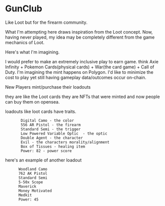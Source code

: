 # GunClub
Like Loot but for the firearm community.

What I'm attempting here draws inspiration from the Loot concept. Now, having never played, my idea may be completely different from the game mechanics of Loot.

Here's what I'm imagining.
  
  I would prefer to make an extremely inclusive play to earn game. 
  think Axie Infinity + Pokemon Cards(physical cards) + War(the card game) + Call of Duty. 
  I'm imagining the mint happens on Polygon. I'd like to minimize the cost to play yet still having gameplay data/outcomes occur on-chain. 

New Players mint/purchase their loadouts 

   they are like the Loot cards they are NFTs that were minted and now people can buy them on opensea.
   
   loadouts like loot cards have traits. 
   
           Digital Camo - the color
           556 AR Pistol - the firearm
           Standard Semi - the trigger
           Low Powered Variable Optic  - the optic
           Double Agent - the character
           Evil - the characters morality/alignment
           Box of Tissues - healing item
           Power: 82 - power score
           
           
    
   here's an example of another loadout
   
          Woodland Camo
          762 AK Pistol
          Standard Semi
          5-50x Scope
          Maverick
          Money Motivated
          Medkit
          Power: 45
          
        
          
         
